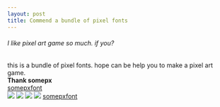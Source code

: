 ```yaml
---
layout: post
title: Commend a bundle of pixel fonts
---
```


###### I like pixel art game so much. if you?   
this is a bundle of pixel fonts. hope can be help you to make a pixel art game.   
**Thank somepx**   
[somepxfont](http://somepx.itch.io/somepxfont)   
![](http://img.itch.io/aW1hZ2UvMTUxMDUvNjk4NjgucG5n/347x500/KrmBiM.png)
![](http://img.itch.io/aW1hZ2UvMTUxMDUvNjk4NjkucG5n/347x500/21%2FHA3.png)
![](http://img.itch.io/aW1hZ2UvMTUxMDUvNjk4NzAucG5n/347x500/2nfony.png)
![](http://img.itch.io/aW1hZ2UvMTUxMDUvNjk4NzEucG5n/347x500/bH1%2BNR.png)
[somepxfont](http://somepx.itch.io/somepxfont)   

